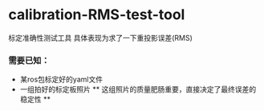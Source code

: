# calibration-RMS-test-tool
标定准确性测试工具
具体表现为求了一下重投影误差(RMS)
### 需要已知：
- 某ros包标定好的yaml文件
- 一组拍好的标定板照片
  ** 这组照片的质量肥肠重要，直接决定了最终误差的稳定性 **
